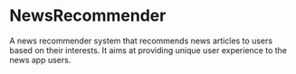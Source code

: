 # NewsRecommender
A news recommender system that recommends news articles to users based on their interests. It aims at providing unique user experience to the news app users.
